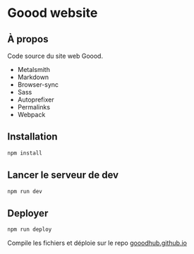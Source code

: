 # Goood website

## À propos

Code source du site web Goood.

* Metalsmith
* Markdown
* Browser-sync
* Sass
* Autoprefixer
* Permalinks
* Webpack


## Installation

```bash
npm install
```

## Lancer le serveur de dev

```bash
npm run dev
```

## Deployer

```bash
npm run deploy
```

Compile les fichiers et déploie sur le repo [gooodhub.github.io](https://github.com/gooodhub/gooodhub.github.io)
